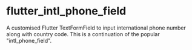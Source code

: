 # flutter_intl_phone_field
A customised Flutter TextFormField to input international phone number along with country code. This is a continuation of the popular "intl_phone_field".

